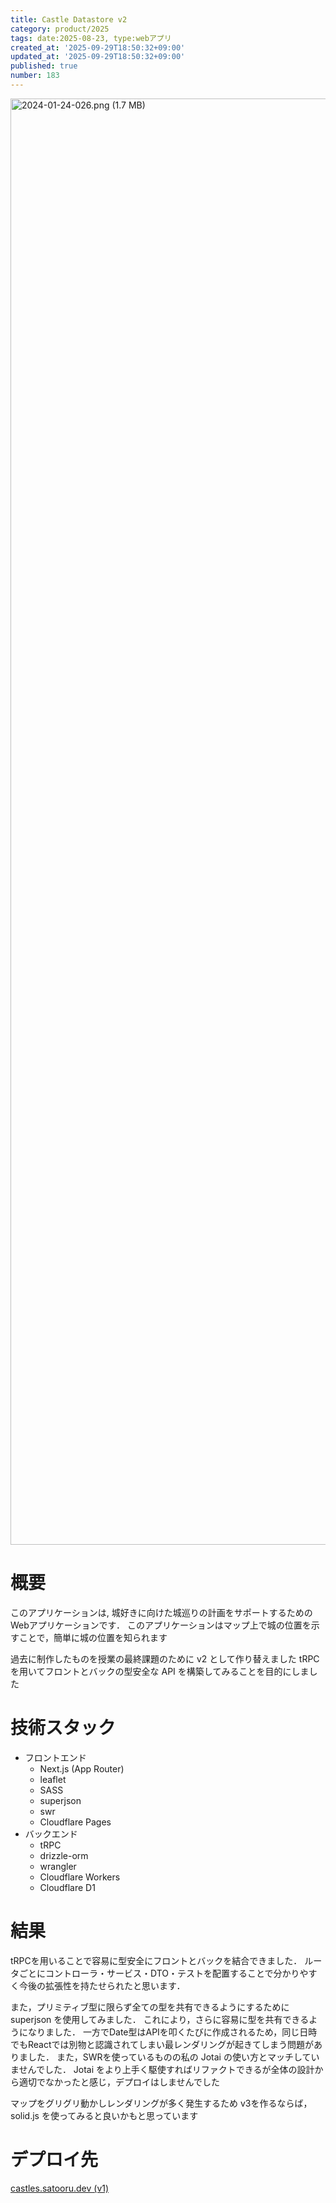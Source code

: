```yaml
---
title: Castle Datastore v2
category: product/2025
tags: date:2025-08-23, type:webアプリ
created_at: '2025-09-29T18:50:32+09:00'
updated_at: '2025-09-29T18:50:32+09:00'
published: true
number: 183
---
```


<!-- icons: nextjs,scss,trpc -->

<img width="2314" alt="2024-01-24-026.png (1.7 MB)" src="https://img.esa.io/uploads/production/attachments/21347/2024/01/24/148142/bff69d22-ed22-45a7-b8c7-5444cc40da72.png">


# 概要
このアプリケーションは, 城好きに向けた城巡りの計画をサポートするためのWebアプリケーションです．
このアプリケーションはマップ上で城の位置を示すことで，簡単に城の位置を知られます

過去に制作したものを授業の最終課題のために v2 として作り替えました
tRPCを用いてフロントとバックの型安全な API を構築してみることを目的にしました

# 技術スタック
- フロントエンド
    - Next.js (App Router)
    - leaflet
    - SASS
    - superjson
    - swr
    - Cloudflare Pages
- バックエンド
    - tRPC
    - drizzle-orm
    - wrangler
    - Cloudflare Workers
    - Cloudflare D1

# 結果
tRPCを用いることで容易に型安全にフロントとバックを結合できました．
ルータごとにコントローラ・サービス・DTO・テストを配置することで分かりやすく今後の拡張性を持たせられたと思います．

また，プリミティブ型に限らず全ての型を共有できるようにするために superjson を使用してみました．
これにより，さらに容易に型を共有できるようになりました．
一方でDate型はAPIを叩くたびに作成されるため，同じ日時でもReactでは別物と認識されてしまい最レンダリングが起きてしまう問題がありました．
また，SWRを使っているものの私の Jotai の使い方とマッチしていませんでした．
Jotai をより上手く駆使すればリファクトできるが全体の設計から適切でなかったと感じ，デプロイはしませんでした

マップをグリグリ動かしレンダリングが多く発生するため v3を作るならば，solid.js を使ってみると良いかもと思っています

# デプロイ先
[castles.satooru.dev (v1)](https://castles.satooru.dev/)

